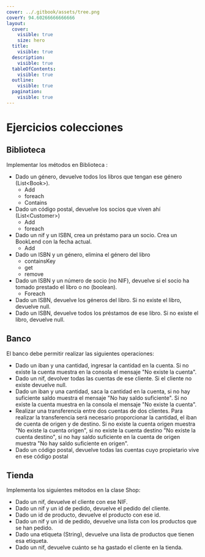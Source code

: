 ```yaml
---
cover: ../.gitbook/assets/tree.png
coverY: 94.60266666666666
layout:
  cover:
    visible: true
    size: hero
  title:
    visible: true
  description:
    visible: true
  tableOfContents:
    visible: true
  outline:
    visible: true
  pagination:
    visible: true
---
```


# Ejercicios colecciones

## Biblioteca

Implementar los métodos en Biblioteca :

* Dado un género, devuelve todos los libros que tengan ese género (List\<Book>).
  * Add
  * foreach
  * Contains
* Dado un código postal, devuelve los socios que viven ahí (List\<Customer>)
  * Add
  * foreach
* Dado un nif y un ISBN, crea un préstamo para un socio. Crea un BookLend con la fecha actual.
  * Add
* Dado un ISBN y un género, elimina el género del libro
  * containsKey
  * get
  * remove
* Dado un ISBN y un número de socio (no NIF), devuelve si el socio ha tomado prestado el libro o no (boolean).
  * Foreach
* Dado un ISBN, devuelve los géneros del libro. Si no existe el libro, devuelve null.
* Dado un ISBN, devuelve todos los préstamos de ese libro. Si no existe el libro, devuelve null.

## Banco

El banco debe permitir realizar las siguientes operaciones:

* Dado un iban y una cantidad, ingresar la cantidad en la cuenta. Si no existe la cuenta muestra en la consola el mensaje "No existe la cuenta".
* Dado un nif, devolver todas las cuentas de ese cliente. Si el cliente no existe devuelve null.
* Dado un iban y una cantidad, saca la cantidad en la cuenta, si no hay suficiente saldo muestra el mensaje "No hay saldo suficiente". Si no existe la cuenta muestra en la consola el mensaje "No existe la cuenta".&#x20;
* Realizar una transferencia entre dos cuentas de dos clientes. Para realizar la transferencia será necesario proporcionar la cantidad, el iban de cuenta de origen y de destino. Si no existe la cuenta origen muestra "No existe la cuenta origen", si no existe la cuenta destino "No existe la cuenta destino", si no hay saldo suficiente en la cuenta de origen muestra "No hay saldo suficiente en origen".
* Dado un código postal, devuelve todas las cuentas cuyo propietario vive en ese código postal

## Tienda

Implementa los siguientes métodos en la clase Shop:

* Dado un nif, devuelve el cliente con ese NIF.
* Dado un nif y un id de pedido, devuelve el pedido del cliente.
* Dado un id de producto, devuelve el producto con ese id.
* Dado un nif y un id de pedido, devuelve una lista con los productos que se han pedido.
* Dado una etiqueta (String), devuelve una lista de productos que tienen esa etiqueta.
* Dado un nif, devuelve cuánto se ha gastado el cliente en la tienda.
